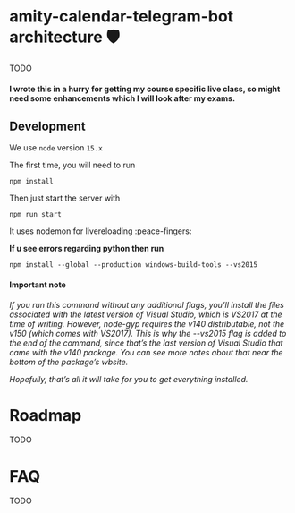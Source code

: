 # amity-calendar-telegram-bot architecture 🛡️

TODO

#### I wrote this in a hurry for getting my course specific live class, so might need some enhancements which I will look after my exams.

## Development

We use `node` version `15.x`

The first time, you will need to run

```
npm install
```

Then just start the server with

```
npm run start
```
It uses nodemon for livereloading :peace-fingers:

__If u see errors regarding python then run__

```
npm install --global --production windows-build-tools --vs2015
```
#### Important note

_If you run this command without any additional flags, you’ll install the files associated with the latest version of Visual Studio, which is VS2017 at the time of writing. However, node-gyp requires the v140 distributable, not the v150 (which comes with VS2017). This is why the --vs2015 flag is added to the end of the command, since that’s the last version of Visual Studio that came with the v140 package. You can see more notes about that near the bottom of the package’s wbsite._

_Hopefully, that’s all it will take for you to get everything installed._


# Roadmap
TODO


# FAQ

TODO
